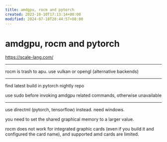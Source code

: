 ```yaml
---
title: amdgpu, rocm and pytorch
created: 2023-10-10T17:13:14+00:00
modified: 2024-07-18T20:44:57+08:00
---
```


# amdgpu, rocm and pytorch

https://scale-lang.com/

---

rocm is trash to apu. use vulkan or opengl (alternative backends)

---

find latest build in pytorch nightly repo

use sudo before invoking amdgpu related commands, otherwise unavailable

---

use directml (pytorch, tensorflow) instead. need windows.

you need to set the shared graphical memory to a larger value.

rocm does not work for integrated graphic cards (even if you build it and configured the card name), and supported amd cards are limited.

